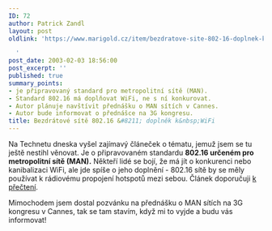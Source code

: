 ```yaml
---
ID: 72
author: Patrick Zandl
layout: post
oldlink: 'https://www.marigold.cz/item/bezdratove-site-802-16-doplnek-k-wifi

  '
post_date: 2003-02-03 18:56:00
post_excerpt: ''
published: true
summary_points:
- je připravovaný standard pro metropolitní sítě (MAN).
- Standard 802.16 má doplňovat WiFi, ne s ní konkurovat.
- Autor plánuje navštívit přednášku o MAN sítích v Cannes.
- Autor bude informovat o přednášce na 3G kongresu.
title: Bezdrátové sítě 802.16 &#8211; doplněk k&nbsp;WiFi
---
```


<p>
Na Technetu dneska vyšel zajímavý článeček o tématu, jemuž jsem se tu ještě nestihl věnovat. Je o připravovaném standardu <STRONG>802.16 určeném pro metropolitní sítě (MAN).</STRONG> Někteří lidé se bojí, že má jít o konkurenci nebo kanibalizaci WiFi, ale jde spíše o jeho doplnění - 802.16 sítě by se měly používat k rádiovému propojení hotspotů mezi sebou. Článek doporučuji <A href="http://www.technet.cz/hw/hw_sit/ieee802_16a030203.html" target=_blank>k přečtení</A>.</p>

<p>
Mimochodem jsem dostal pozvánku na přednášku o MAN sítích na 3G kongresu v Cannes, tak se tam stavím, když mi to vyjde a budu vás informovat!</p>